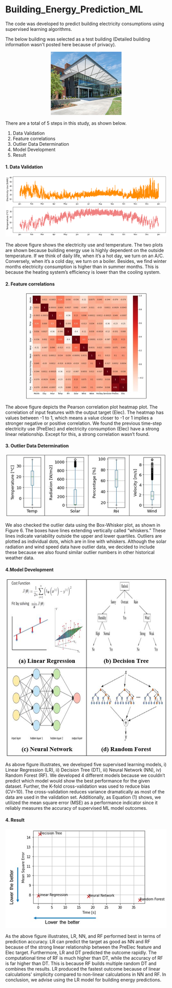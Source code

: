 # Building_Energy_Prediction_ML

The code was developed to predict building electricity consumptions using supervised learning algorithms. 

The below building was selected as a test building (Detailed building information wasn't posted here because of privacy).
<p align="center">
  <img src="images/Test_Building.JPG"/>
</p>


There are a total of 5 steps in this study, as shown below.
1. Data Validation
2. Feature correlations
3. Outlier Data Determination
4. Model Development
5. Result 

#### 1. Data Validation
<p align="center">
  <img src="images/Data.JPG"/>
</p>
The above figure shows the electricity use and temperature. The two plots are shown because building energy use is highly dependent on the outside temperature. If we think of daily life, when it’s a hot day, we turn on an A/C. Conversely, when it’s a cold day, we turn on a boiler. Besides, we find winter months electricity consumption is higher than in summer months. This is because the heating system’s efficiency is lower than the cooling system. 

#### 2. Feature correlations
<p align="center">
  <img src="images/Pearson_Correlation_HeatMap.JPG"/>
</p>
The above figure depicts the Pearson correlation plot heatmap plot. The correlation of input features with the output target (Elec). The heatmap has values between -1 to 1, which means a value closer to -1 or 1 implies a stronger negative or positive correlation. We found the previous time-step electricity use (PreElec) and electricity consumption (Elec) have a strong linear relationship. Except for this, a strong correlation wasn’t found.

#### 3. Outlier Data Determination
<p align="center">
  <img src="images/Box_Whisker.JPG"/>
</p>
We also checked the outlier data using the Box-Whisker plot, as shown in Figure 6. The boxes have lines extending vertically called “whiskers.” These lines indicate variability outside the upper and lower quartiles. Outliers are plotted as individual dots, which are in line with whiskers. Although the solar radiation and wind speed data have outlier data, we decided to include these because we also found similar outlier numbers in other historical weather data. 

#### 4.Model Development
<p align="center">
  <img src="images/Used_algorithms.JPG"/>
</p>
As above figure illustrates, we developed five supervised learning models, i) Linear Regression (LR), ii) Decision Tree (DT), iii) Neural Network (NN),  iv) Random Forest (RF). We developed 4 different models because we couldn’t predict which model would show the best performance for the given dataset. 
Further, the K-fold cross-validation was used to reduce bias (CV=10). The cross-validation reduces variance dramatically as most of the data are used in the validation set. 
Additionally, as Equation (1) shows, we utilized the mean square error (MSE) as a performance indicator since it reliably measures the accuracy of supervised ML model outcomes.

#### 4. Result 
<p align="center">
  <img src="images/Result.jpg"/>
</p>
As the above figure illustrates, LR, NN, and RF performed best in terms of prediction accuracy. LR can predict the target as good as NN and RF because of the strong linear relationship between the PreElec feature and Elec target. 
Furthermore, LR and DT predicted the outcome rapidly. The computational time of RF is much higher than DT, while the accuracy of RF is far higher than DT. This is because RF builds multiple random DT and combines the results. LR produced the fastest outcome because of linear calculations' simplicity compared to non-linear calculations in NN and RF.
In conclusion, we advise using the LR model for building energy predictions.
